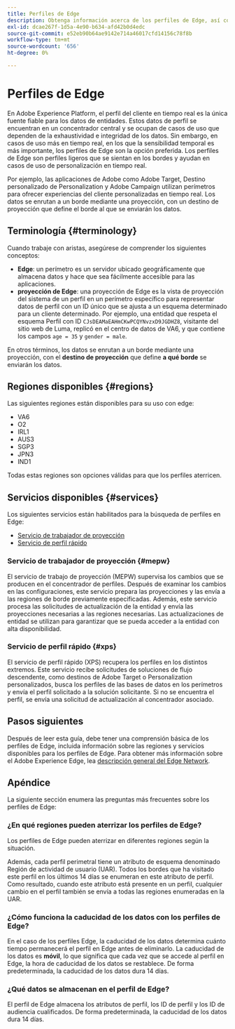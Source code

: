 ```yaml
---
title: Perfiles de Edge
description: Obtenga información acerca de los perfiles de Edge, así como la terminología relacionada, las regiones disponibles para perfiles de Edge y los servicios disponibles para perfiles de Edge.
exl-id: dcae267f-1d5a-4e90-b634-afd42b0d4edc
source-git-commit: e52eb90b64ae9142e714a46017cfd14156c78f8b
workflow-type: tm+mt
source-wordcount: '656'
ht-degree: 0%

---
```


# Perfiles de Edge

En Adobe Experience Platform, el perfil del cliente en tiempo real es la única fuente fiable para los datos de entidades. Estos datos de perfil se encuentran en un concentrador central y se ocupan de casos de uso que dependen de la exhaustividad e integridad de los datos. Sin embargo, en casos de uso más en tiempo real, en los que la sensibilidad temporal es más importante, los perfiles de Edge son la opción preferida. Los perfiles de Edge son perfiles ligeros que se sientan en los bordes y ayudan en casos de uso de personalización en tiempo real.

Por ejemplo, las aplicaciones de Adobe como Adobe Target, Destino personalizado de Personalization y Adobe Campaign utilizan perímetros para ofrecer experiencias del cliente personalizadas en tiempo real. Los datos se enrutan a un borde mediante una proyección, con un destino de proyección que define el borde al que se enviarán los datos.

## Terminología {#terminology}

Cuando trabaje con aristas, asegúrese de comprender los siguientes conceptos:

- **Edge**: un perímetro es un servidor ubicado geográficamente que almacena datos y hace que sea fácilmente accesible para las aplicaciones.
- **proyección de Edge**: una proyección de Edge es la vista de proyección del sistema de un perfil en un perímetro específico para representar datos de perfil con un ID único que se ajusta a un esquema determinado para un cliente determinado. Por ejemplo, una entidad que respeta el esquema Perfil con ID `CJsDEAMaEAHmCKwPCQYNvzxD9JGDHZ8`, visitante del sitio web de Luma, replicó en el centro de datos de VA6, y que contiene los campos `age = 35` y `gender = male`.

En otros términos, los datos se enrutan a un borde mediante una proyección, con el **destino de proyección** que define **a qué borde** se enviarán los datos.

## Regiones disponibles {#regions}

Las siguientes regiones están disponibles para su uso con edge:

- VA6
- O2
- IRL1
- AUS3
- SGP3
- JPN3
- IND1

Todas estas regiones son opciones válidas para que los perfiles aterricen.

## Servicios disponibles {#services}

Los siguientes servicios están habilitados para la búsqueda de perfiles en Edge:

- [Servicio de trabajador de proyección](#mepw)
- [Servicio de perfil rápido](#xps)

### Servicio de trabajador de proyección {#mepw}

El servicio de trabajo de proyección (MEPW) supervisa los cambios que se producen en el concentrador de perfiles. Después de examinar los cambios en las configuraciones, este servicio prepara las proyecciones y las envía a las regiones de borde previamente especificadas. Además, este servicio procesa las solicitudes de actualización de la entidad y envía las proyecciones necesarias a las regiones necesarias. Las actualizaciones de entidad se utilizan para garantizar que se pueda acceder a la entidad con alta disponibilidad.

### Servicio de perfil rápido {#xps}

El servicio de perfil rápido (XPS) recupera los perfiles en los distintos extremos. Este servicio recibe solicitudes de soluciones de flujo descendente, como destinos de Adobe Target o Personalization personalizados, busca los perfiles de las bases de datos en los perímetros y envía el perfil solicitado a la solución solicitante. Si no se encuentra el perfil, se envía una solicitud de actualización al concentrador asociado.

## Pasos siguientes

Después de leer esta guía, debe tener una comprensión básica de los perfiles de Edge, incluida información sobre las regiones y servicios disponibles para los perfiles de Edge. Para obtener más información sobre el Adobe Experience Edge, lea [descripción general del Edge Network](../web-sdk/home.md#edge-network).

## Apéndice

La siguiente sección enumera las preguntas más frecuentes sobre los perfiles de Edge:

### ¿En qué regiones pueden aterrizar los perfiles de Edge?

Los perfiles de Edge pueden aterrizar en diferentes regiones según la situación.

Además, cada perfil perimetral tiene un atributo de esquema denominado Región de actividad de usuario (UAR). Todos los bordes que ha visitado este perfil en los últimos 14 días se enumeran en este atributo de perfil. Como resultado, cuando este atributo está presente en un perfil, cualquier cambio en el perfil también se envía a todas las regiones enumeradas en la UAR.

### ¿Cómo funciona la caducidad de los datos con los perfiles de Edge?

En el caso de los perfiles Edge, la caducidad de los datos determina cuánto tiempo permanecerá el perfil en Edge antes de eliminarlo. La caducidad de los datos es **móvil**, lo que significa que cada vez que se accede al perfil en Edge, la hora de caducidad de los datos se restablece. De forma predeterminada, la caducidad de los datos dura 14 días.

### ¿Qué datos se almacenan en el perfil de Edge?

El perfil de Edge almacena los atributos de perfil, los ID de perfil y los ID de audiencia cualificados. De forma predeterminada, la caducidad de los datos dura 14 días.
